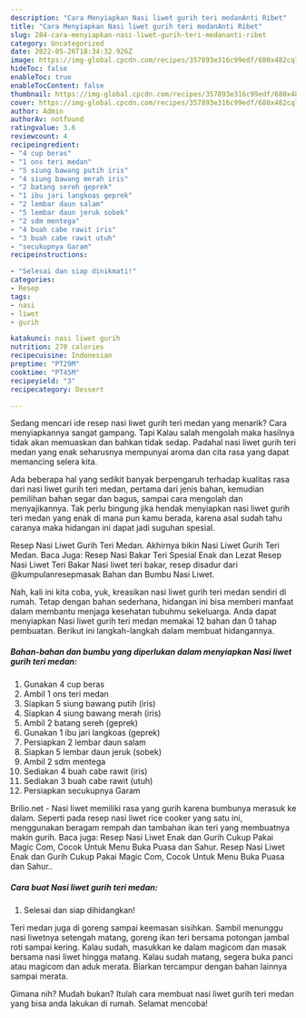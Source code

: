 ```yaml
---
description: "Cara Menyiapkan Nasi liwet gurih teri medanAnti Ribet"
title: "Cara Menyiapkan Nasi liwet gurih teri medanAnti Ribet"
slug: 284-cara-menyiapkan-nasi-liwet-gurih-teri-medananti-ribet
category: Uncategorized
date: 2022-05-26T18:34:32.926Z
image: https://img-global.cpcdn.com/recipes/357893e316c99edf/680x482cq70/nasi-liwet-gurih-teri-medan-foto-resep-utama.jpg
hideToc: false
enableToc: true
enableTocContent: false
thumbnail: https://img-global.cpcdn.com/recipes/357893e316c99edf/680x482cq70/nasi-liwet-gurih-teri-medan-foto-resep-utama.jpg
cover: https://img-global.cpcdn.com/recipes/357893e316c99edf/680x482cq70/nasi-liwet-gurih-teri-medan-foto-resep-utama.jpg
author: Admin
authorAv: notfound
ratingvalue: 3.6
reviewcount: 4
recipeingredient:
- "4 cup beras"
- "1 ons teri medan"
- "5 siung bawang putih iris"
- "4 siung bawang merah iris"
- "2 batang sereh geprek"
- "1 ibu jari langkoas geprek"
- "2 lembar daun salam"
- "5 lembar daun jeruk sobek"
- "2 sdm mentega"
- "4 buah cabe rawit iris"
- "3 buah cabe rawit utuh"
- "secukupnya Garam"
recipeinstructions:

- "Selesai dan siap dinikmati!"
categories:
- Resep
tags:
- nasi
- liwet
- gurih

katakunci: nasi liwet gurih 
nutrition: 270 calories
recipecuisine: Indonesian
preptime: "PT29M"
cooktime: "PT45M"
recipeyield: "3"
recipecategory: Dessert

---
```



Sedang mencari ide resep nasi liwet gurih teri medan yang menarik? Cara menyiapkannya sangat gampang. Tapi Kalau salah mengolah maka hasilnya tidak akan memuaskan dan bahkan tidak sedap. Padahal nasi liwet gurih teri medan yang enak seharusnya mempunyai aroma dan cita rasa yang dapat memancing selera kita.


Ada beberapa hal yang sedikit banyak berpengaruh terhadap kualitas rasa dari nasi liwet gurih teri medan, pertama dari jenis bahan, kemudian pemilihan bahan segar dan bagus, sampai cara mengolah dan menyajikannya. Tak perlu bingung jika hendak menyiapkan nasi liwet gurih teri medan yang enak di mana pun kamu berada, karena asal sudah tahu caranya maka hidangan ini dapat jadi suguhan spesial.

Resep Nasi Liwet Gurih Teri Medan. Akhirnya bikin Nasi Liwet Gurih Teri Medan. Baca Juga: Resep Nasi Bakar Teri Spesial Enak dan Lezat Resep Nasi Liwet Teri Bakar Nasi liwet teri bakar, resep disadur dari @kumpulanresepmasak⁣ Bahan dan Bumbu Nasi Liwet.


Nah, kali ini kita coba, yuk, kreasikan nasi liwet gurih teri medan sendiri di rumah. Tetap dengan bahan sederhana, hidangan ini bisa memberi manfaat dalam membantu menjaga kesehatan tubuhmu sekeluarga. Anda dapat menyiapkan Nasi liwet gurih teri medan memakai 12 bahan dan 0 tahap pembuatan. Berikut ini langkah-langkah dalam membuat hidangannya.

<!--inarticleads1-->

##### Bahan-bahan dan bumbu yang diperlukan dalam menyiapkan Nasi liwet gurih teri medan:

1. Gunakan 4 cup beras
1. Ambil 1 ons teri medan
1. Siapkan 5 siung bawang putih (iris)
1. Siapkan 4 siung bawang merah (iris)
1. Ambil 2 batang sereh (geprek)
1. Gunakan 1 ibu jari langkoas (geprek)
1. Persiapkan 2 lembar daun salam
1. Siapkan 5 lembar daun jeruk (sobek)
1. Ambil 2 sdm mentega
1. Sediakan 4 buah cabe rawit (iris)
1. Sediakan 3 buah cabe rawit (utuh)
1. Persiapkan secukupnya Garam


Brilio.net - Nasi liwet memiliki rasa yang gurih karena bumbunya merasuk ke dalam. Seperti pada resep nasi liwet rice cooker yang satu ini, menggunakan beragam rempah dan tambahan ikan teri yang membuatnya makin gurih. Baca juga: Resep Nasi Liwet Enak dan Gurih Cukup Pakai Magic Com, Cocok Untuk Menu Buka Puasa dan Sahur. Resep Nasi Liwet Enak dan Gurih Cukup Pakai Magic Com, Cocok Untuk Menu Buka Puasa dan Sahur.. 

<!--inarticleads2-->

##### Cara buat Nasi liwet gurih teri medan:


1. Selesai dan siap dihidangkan!

Teri medan juga di goreng sampai keemasan sisihkan. Sambil menunggu nasi liwetnya setengah matang, goreng ikan teri bersama potongan jambal roti sampai kering. Kalau sudah, masukkan ke dalam magicom dan masak bersama nasi liwet hingga matang. Kalau sudah matang, segera buka panci atau magicom dan aduk merata. Biarkan tercampur dengan bahan lainnya sampai merata. 

Gimana nih? Mudah bukan? Itulah cara membuat nasi liwet gurih teri medan yang bisa anda lakukan di rumah. Selamat mencoba!
